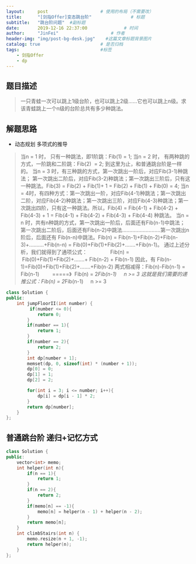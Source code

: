 ```yaml
---
layout:     post                    # 使用的布局（不需要改） 
title:      "[剑指Offer]变态跳台阶"               # 标题  
subtitle:   "跳台阶问题"  #副标题 
date:       2019-12-16 22:37:00              # 时间 
author:     "JinFei"                    # 作者 
header-img: "img/post-bg-desk.jpg"    #这篇文章标题背景图片 
catalog: true                       # 是否归档 
tags:                               #标签     
    - 剑指Offer 
    - dp
---
```


## 题目描述
> 一只青蛙一次可以跳上1级台阶，也可以跳上2级……它也可以跳上n级。求该青蛙跳上一个n级的台阶总共有多少种跳法。


## 解题思路

- 动态规划 多项式的推导

> 当n = 1 时， 只有一种跳法，即1阶跳：Fib(1) = 1;
> 当n = 2 时， 有两种跳的方式，一阶跳和二阶跳：Fib(2)  = 2;
> 到这里为止，和普通跳台阶是一样的。
> 当n = 3 时，有三种跳的方式，第一次跳出一阶后，对应Fib(3-1)种跳法； 第一次跳出二阶后，对应Fib(3-2)种跳法；第一次跳出三阶后，只有这一种跳法。Fib(3) = Fib(2) + Fib(1)+ 1 = Fib(2) + Fib(1) + Fib(0) = 4;
> 当n = 4时，有四种方式：第一次跳出一阶，对应Fib(4-1)种跳法；第一次跳出二阶，对应Fib(4-2)种跳法；第一次跳出三阶，对应Fib(4-3)种跳法；第一次跳出四阶，只有这一种跳法。所以，Fib(4) = Fib(4-1) + Fib(4-2) + Fib(4-3) + 1 = Fib(4-1) + Fib(4-2) + Fib(4-3) + Fib(4-4) 种跳法。
> 当n = n 时，共有n种跳的方式，第一次跳出一阶后，后面还有Fib(n-1)中跳法； 第一次跳出二阶后，后面还有Fib(n-2)中跳法..........................第一次跳出n阶后，后面还有 Fib(n-n)中跳法。Fib(n) = Fib(n-1)+Fib(n-2)+Fib(n-3)+..........+Fib(n-n) = Fib(0)+Fib(1)+Fib(2)+.......+Fib(n-1)。
> 通过上述分析，我们就得到了通项公式：
>                 Fib(n) =  Fib(0)+Fib(1)+Fib(2)+.......+ Fib(n-2) + Fib(n-1)
> 因此，有 Fib(n-1)=Fib(0)+Fib(1)+Fib(2)+.......+Fib(n-2)
> 两式相减得：Fib(n)-Fib(n-1) = Fib(n-1)         =====》  Fib(n) = 2*Fib(n-1)     n >= 3
> 这就是我们需要的递推公式：Fib(n) = 2*Fib(n-1)     n >= 3

```C++
class Solution {
public:
    int jumpFloorII(int number) {
         if(number <= 0){
            return 0;
        }
        if(number == 1){
            return 1;
        }
        if(number == 2){
            return 2;
        }        
        int dp[number + 1];
        memset(dp, 0, sizeof(int) * (number + 1));
        dp[0] = 0;
        dp[1] = 1;
        dp[2] = 2;

        for(int i = 3; i <= number; i++){
            dp[i] = dp[i - 1] * 2;
        }
        return dp[number];
    }
};
```


## 普通跳台阶 递归+记忆方式
```C++
class Solution {
public:
    vector<int> memo;
    int helper(int n){
        if(n == 1){
            return 1;
        }
        if(n == 2){
            return 2;
        }
        if(memo[n] == -1){
            memo[n] = helper(n - 1) + helper(n - 2);
        }
        return memo[n];
    }
    int climbStairs(int n) {
        memo.resize(n + 1, -1);
        return helper(n);
    }
};
```